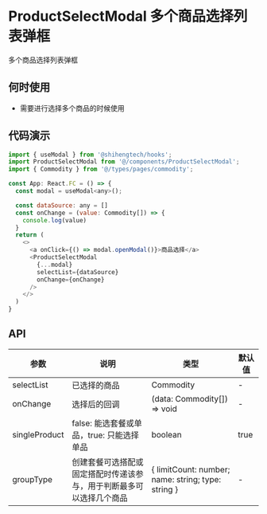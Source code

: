 # ProductSelectModal 多个商品选择列表弹框

多个商品选择列表弹框

## 何时使用
- 需要进行选择多个商品的时候使用

## 代码演示

```js
import { useModal } from '@shihengtech/hooks';
import ProductSelectModal from '@/components/ProductSelectModal';
import { Commodity } from '@/types/pages/commodity';

const App: React.FC = () => {
  const modal = useModal<any>();

  const dataSource: any = []
  const onChange = (value: Commodity[]) => {
    console.log(value)
  }
  return (
    <>
      <a onClick={() => modal.openModal()}>商品选择</a>
      <ProductSelectModal
        {...modal}
        selectList={dataSource}
        onChange={onChange}
      />
    </>
  )
}
```

## API

| 参数 | 说明 | 类型 | 默认值 |
| --- | --- | --- | --- |
| selectList | 已选择的商品 | Commodity | - |
| onChange | 选择后的回调 | (data: Commodity[]) => void | - |
| singleProduct | false: 能选套餐或单品，true: 只能选择单品 | boolean | true |
| groupType | 创建套餐可选搭配或固定搭配时传递该参与，用于判断最多可以选择几个商品 | { limitCount: number; name: string; type: string } | - |
